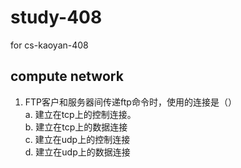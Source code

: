 # study-408
for cs-kaoyan-408

## compute network
1. FTP客户和服务器间传递ftp命令时，使用的连接是（）  
a. 建立在tcp上的控制连接。  
b. 建立在tcp上的数据连接  
c. 建立在udp上的控制连接  
d. 建立在udp上的数据连接  
